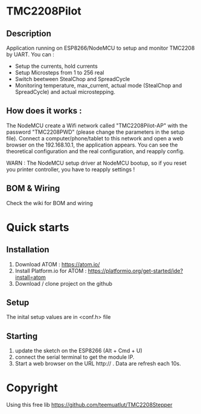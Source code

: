 # TMC2208Pilot
## Description
Application running on ESP8266/NodeMCU to setup and monitor TMC2208 by UART. You can :
* Setup the currents, hold currents
* Setup Microsteps from 1 to 256 real
* Switch beetween StealChop and SpreadCycle
* Monitoring temperature, max_current, actual mode (StealChop and SpreadCycle) and actual microstepping.

## How does it works :
The NodeMCU create a Wifi network called "TMC2208Pilot-AP" with the password "TMC2208PWD" (please change the parameters in the setup file).
Connect a computer/phone/tablet to this network and open a web browser on the 192.168.10.1, the application appears.
You can see the theoretical configuration and the real configuration, and reapply config.

WARN : The NodeMCU setup driver at NodeMCU bootup, so if you reset you printer controller, you have to reapply settings !

## BOM & Wiring
Check the wiki for BOM and wiring

# Quick starts
## Installation
1. Download ATOM : https://atom.io/
2. Install Platform.io for ATOM : https://platformio.org/get-started/ide?install=atom
3. Download / clone project on the github

## Setup
The inital setup values are in <conf.h> file

## Starting
1. update the sketch on the ESP8266 (Alt + Cmd + U)
2. connect the serial terminal to get the module IP.
3. Start a web browser on the URL http://<WIFI IP> . Data are refresh each 10s.

# Copyright
Using this free lib https://github.com/teemuatlut/TMC2208Stepper
